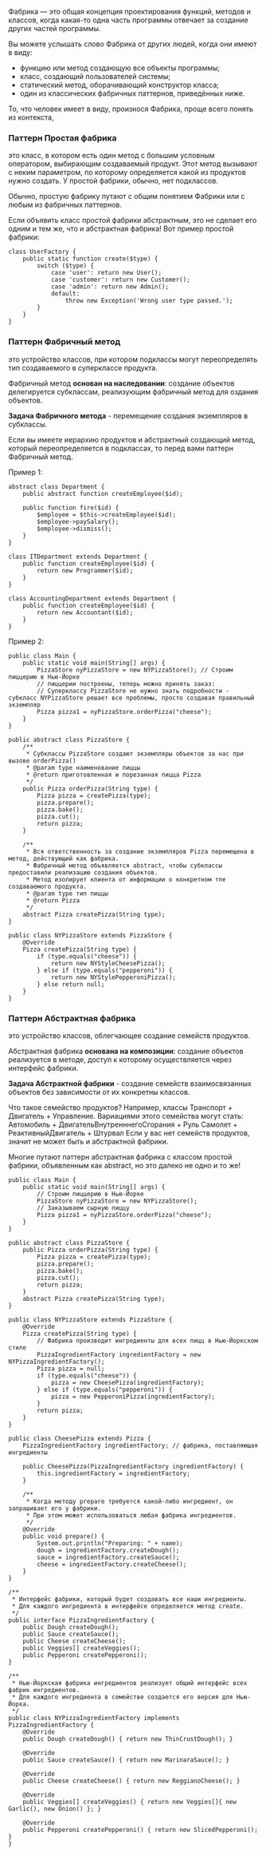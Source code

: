 Фабрика — это общая концепция проектирования функций, методов и классов, когда какая-то одна часть программы отвечает за создание других частей программы.

Вы можете услышать слово Фабрика от других людей, когда они имеют в виду:
- функцию или метод создающую все объекты программы;
- класс, создающий пользователей системы;
- статический метод, оборачивающий конструктор класса;
- один из классических фабричных паттернов, приведённых ниже.

То, что человек имеет в виду, произнося Фабрика, проще всего понять из контекста,


### Паттерн Простая фабрика
это класс, в котором есть один метод с большим условным оператором, выбирающим создаваемый продукт. Этот метод вызывают с неким параметром, по которому определяется какой из продуктов нужно создать. У простой фабрики, обычно, нет подклассов.

Обычно, простую фабрику путают с общим понятием Фабрики или с любым из фабричных паттернов.

Если объявить класс простой фабрики абстрактным, это не сделает его одним и тем же, что и абстрактная фабрика!
Вот пример простой фабрики:

    class UserFactory {
        public static function create($type) {
            switch ($type) {
                case 'user': return new User();
                case 'customer': return new Customer();
                case 'admin': return new Admin();
                default:
                    throw new Exception('Wrong user type passed.');
            }
        }
    }

### Паттерн Фабричный метод
это устройство классов, при котором подклассы могут переопределять тип создаваемого в суперклассе продукта.

Фабричный метод **основан на наследовании**: создание объектов делегируется субклассам, реализующим фабричный метод для оздания объектов.

**Задача Фабричного метода** - перемещение создания экземпляров в субклассы.

Если вы имеете иерархию продуктов и абстрактный создающий метод, который переопределяется в подклассах, то перед вами паттерн Фабричный метод.

Пример 1:

    abstract class Department {
        public abstract function createEmployee($id);
    
        public function fire($id) {
            $employee = $this->createEmployee($id);
            $employee->paySalary();
            $employee->dismiss();
        }
    }
    
    class ITDepartment extends Department {
        public function createEmployee($id) {
            return new Programmer($id);
        }
    }
    
    class AccountingDepartment extends Department {
        public function createEmployee($id) {
            return new Accountant($id);
        }
    }

Пример 2:

    public class Main {
        public static void main(String[] args) {
            PizzaStore nyPizzaStore = new NYPizzaStore(); // Строим пиццерию в Нью-Йорке
            // пиццерии построены, теперь можно принять заказ:
            // Суперклассу PizzaStore не нужно знать подробности - субкласс NYPizzaStore решает все проблемы, просто создавая правильный экземпляр
            Pizza pizza1 = nyPizzaStore.orderPizza("cheese");
        }
    }
    
    public abstract class PizzaStore {
        /**
         * Субклассы PizzaStore создают экземпляры объектов за нас при вызове orderPizza()
         * @param type наименование пиццы
         * @return приготовленная и порезанная пицца Pizza
         */
        public Pizza orderPizza(String type) {
            Pizza pizza = createPizza(type);
            pizza.prepare();
            pizza.bake();
            pizza.cut();
            return pizza;
        }
    
        /**
         * Вся ответственность за создание экземпляров Pizza перемещена в метод, действующий как фабрика.
         * Фабричный метод объявляется abstract, чтобы субклассы предоставили реализацию создания объектов.
         * Метод изолирует клиента от информации о конкретном тпе создаваемого продукта.
         * @param type тип пиццы
         * @return Pizza
         */
        abstract Pizza createPizza(String type);
    }
    
    public class NYPizzaStore extends PizzaStore {
        @Override
        Pizza createPizza(String type) {
            if (type.equals("cheese")) {
                return new NYStyleCheesePizza();
            } else if (type.equals("pepperoni")) {
                return new NYStylePepperoniPizza();
            } else return null;
        }
    }
    
### Паттерн Абстрактная фабрика
это устройство классов, облегчающее создание семейств продуктов.

Абстрактная фабрика **основана на композиции**: создание объектов реализуется в методе, доступ к которому осуществляется через интерфейс фабрики.

**Задача Абстрактной фабрики** - создание семейств взаимосвязанных объектов без зависимости от их конкретны классов.

Что такое семейство продуктов? Например, классы Транспорт + Двигатель + Управление. Вариациями этого семейства могут стать:
Автомобиль + ДвигательВнутренннегоСгорания + Руль
Самолет + РеактивныйДвигатель + Штурвал
Если у вас нет семейств продуктов, значит не может быть и абстрактной фабрики.

Многие путают паттерн абстрактная фабрика с классом простой фабрики, объявленным как abstract, но это далеко не одно и то же!
    
    public class Main {
        public static void main(String[] args) {
            // Строим пиццерию в Нью-Йорке
            PizzaStore nyPizzaStore = new NYPizzaStore();
            // Заказываем сырную пиццу
            Pizza pizza1 = nyPizzaStore.orderPizza("cheese");
        }
    }
    
    public abstract class PizzaStore {
        public Pizza orderPizza(String type) {
            Pizza pizza = createPizza(type);
            pizza.prepare();
            pizza.bake();
            pizza.cut();
            return pizza;
        }
        abstract Pizza createPizza(String type);
    }
    
    public class NYPizzaStore extends PizzaStore {
        @Override
        Pizza createPizza(String type) {
            // Фабрика производит ингредиенты для всех пицц в Нью-Йоркском стиле
            PizzaIngredientFactory ingredientFactory = new NYPizzaIngredientFactory();
            Pizza pizza = null;
            if (type.equals("cheese")) {
                pizza = new CheesePizza(ingredientFactory);
            } else if (type.equals("pepperoni")) {
                pizza = new PepperoniPizza(ingredientFactory);
            }
            return pizza;
        }
    }

    public class CheesePizza extends Pizza {
        PizzaIngredientFactory ingredientFactory; // фабрика, поставляющая ингредиенты

        public CheesePizza(PizzaIngredientFactory ingredientFactory) {
            this.ingredientFactory = ingredientFactory;
        }
    
        /**
         * Когда методу prepare требуется какой-либо ингредиент, он запрашивает его у фабрики.
         * При этом может использоваться любая фабрика ингредиентов.
         */
        @Override
        public void prepare() {
            System.out.println("Preparing: " + name);
            dough = ingredientFactory.createDough();
            sauce = ingredientFactory.createSauce();
            cheese = ingredientFactory.createCheese();
        }
    }
    
    /**
     * Интерфейс фабрики, который будет создавать все наши ингредиенты.
     * Для каждого ингредиента в интерфейсе определяется метод create.
     */
    public interface PizzaIngredientFactory {
        public Dough createDough();
        public Sauce createSauce();
        public Cheese createCheese();
        public Veggies[] createVeggies();
        public Pepperoni createPepperoni();
    }
    
    /**
     * Нью-Йоркская фабрика ингредиентов реализует общий интерфейс всех фабрик ингредиентов.
     * Для каждого ингредиента в семействе создается его версия для Нью-Йорка.
     */
    public class NYPizzaIngredientFactory implements PizzaIngredientFactory {
        @Override
        public Dough createDough() { return new ThinCrustDough(); }
    
        @Override
        public Sauce createSauce() { return new MarinaraSauce(); }
    
        @Override
        public Cheese createCheese() { return new ReggianoCheese(); }
    
        @Override
        public Veggies[] createVeggies() { return new Veggies[]{ new Garlic(), new Onion() }; }
    
        @Override
        public Pepperoni createPepperoni() { return new SlicedPepperoni(); }
    }